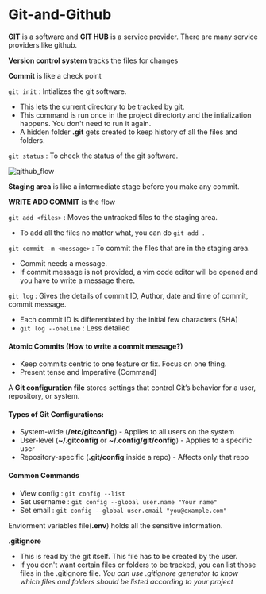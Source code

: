 # Git-and-Github

**GIT** is a software and **GIT HUB** is a service provider. There are many service providers like github. 

**Version control system** tracks the files for changes

**Commit** is like a check point

`git init` : Intializes the git software.
   - This lets the current directory to be tracked by git.
   - This command is run once in the project directorty and the intialization happens. You don't need to run it again.
   - A hidden folder **.git** gets created to keep history of all the files and folders.
 
   
`git status` : To check the status of the git software.


![github_flow](https://github.com/user-attachments/assets/ec6556c6-39b6-4b1f-8ea1-6b24bacca25e)

**Staging area** is like a intermediate stage before you make any commit. 

**WRITE ADD COMMIT** is the flow

`git add <files>` : Moves the untracked files to the staging area. 
- To add all the files no matter what, you can do `git add .` 
 
`git commit -m <message>` : To commit the files that are in the staging area.
- Commit needs a message.
- If commit message is not provided, a vim code editor will be opened and you have to write a message there.

`git log` : Gives the details of commit ID, Author, date and time of commit, commit message. 
- Each commit ID is differentiated by the initial few characters (SHA)
- `git log --oneline` : Less detailed

#### Atomic Commits (How to write a commit message?)
- Keep commits centric to one feature or fix. Focus on one thing.
- Present tense and Imperative (Command)

A **Git configuration file** stores settings that control Git’s behavior for a user, repository, or system.

#### Types of Git Configurations:
- System-wide (**/etc/gitconfig**) - Applies to all users on the system
- User-level (**~/.gitconfig** or **~/.config/git/config**) - Applies to a specific user
- Repository-specific (**.git/config** inside a repo) - Affects only that repo

#### Common Commands
- View config : `git config --list`
- Set username : `git config --global user.name "Your name"`
- Set email : `git config --global user.email "you@example.com"`

Enviorment variables file(**.env**) holds all the sensitive information. 

**.gitignore** 
- This is read by the git itself. This file has to be created by the user.
- If you don't want certain files or folders to be tracked, you can list those files in the .gitignore file.
*You can use .gitignore generator to know which files and folders should be listed according to your project*

